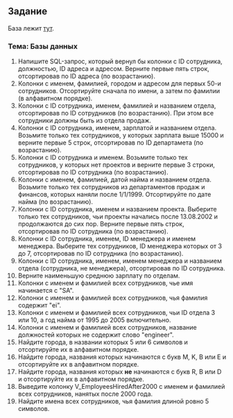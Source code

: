 ## Задание

База лежит [тут](https://github.com/KatiaKozlova/files/raw/refs/heads/main/57-10/db/softuni.db).

### **Тема: Базы данных**

1. Напишите SQL-запрос, который вернул бы колонки с ID сотрудника, должностью, ID адреса и адресом. Верните первые пять строк, отсортировав по ID адреса (по возрастанию).
2. Колонки с именем, фамилией, городом и адресом для первых 50-и сотрудников. Отсортируйте сначала по имени, а затем по фамилии (в алфавитном порядке).
3. Колонки с ID сотрудника, именем, фамилией и названием отдела, отсортировав по ID сотрудников (по возрастанию). При этом все сотрудники должны быть из отдела продаж.
4. Колонки с ID сотрудника, именем, зарплатой и названием отдела. Возьмите только тех сотрудников, у которых зарплата выше 15000 и верните первые 5 строк, отсортировав по ID департамета (по возрастанию).
5. Колонки с ID сотрудника и именем. Возьмите только тех сотрудников, у которых нет проектов и верните первые 3 строки, отсортировав по ID сотрудника (по возрастанию).
6. Колонки с именем, фамилией, датой найма и названием отдела. Возьмите только тех сотрудников из департаментов продаж и финансов, которых наняли после 1/1/1999. Отсортируйте по дате найма (по возрастанию).
7. Колонки с ID сотрудника, именем и названием проекта. Выберите только тех сотрудников, чьи проекты начались после 13.08.2002 и продолжаются до сих пор. Верните первые пять строк, отсортировав по ID сотрудника (по возрастанию).
8. Колонки с ID сотрудника, именем, ID менеджера и именем менеджера. Выберите тех сотрудников, ID менеджера которых от 3 до 7, отсортировав по ID сотрудника (по возрастанию).
9. Колонки с ID сотрудника, именем, именем менеджера и названием отдела (сотрудника, не менеджера), отсортировав по ID сотрудника.
10. Верните наименьшую среднюю зарплату по отделам.
11. Колонки с именем и фамилией всех сотрудников, чье имя начинается с "SA".
12. Колонки с именем и фамилией всех сотрудников, чья фамилия содержит "ei".
13. Колонки с именем и фамилией всех сотрудников, чьи ID отдела 3 или 10, а год найма от 1995 до 2005 включительно.
14. Колонки с именем и фамилией всех сотрудников, название должностей которых не содержит слово "engineer".
15. Найдите города, в названии которых 5 или 6 символов и отсортируйте их в алфавитном порядке.
16. Найдите города, названия которых начинаются с букв M, K, B или E и отсортируйте их в алфавитном порядке.
17. Найдите города, названия которых **не** начинаются с букв R, B или D и отсортируйте их в алфавитном порядке.
18. Выведите колонку V_EmployeesHiredAfter2000 с именем и фамилией всех сотрудников, нанятых после 2000 года.
19. Найдите имена всех сотрудников, чья фамилия длиной ровно 5 символов.
